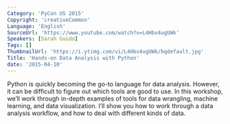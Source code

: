 ```yaml
---
Category: 'PyCon US 2015'
Copyright: 'creativeCommon'
Language: 'English'
SourceUrl: 'https://www.youtube.com/watch?v=L4Hbv4ugUWk'
Speakers: [Sarah Guido]
Tags: []
ThumbnailUrl: 'https://i.ytimg.com/vi/L4Hbv4ugUWk/hqdefault.jpg'
Title: 'Hands-on Data Analysis with Python'
date: '2015-04-10'
---
```

Python is quickly becoming the go-to language for data analysis. However, it can be difficult to figure out which tools are good to use. In this workshop, we’ll work through in-depth examples of tools for data wrangling, machine learning, and data visualization. I’ll show you how to work through a data analysis workflow, and how to deal with different kinds of data.
